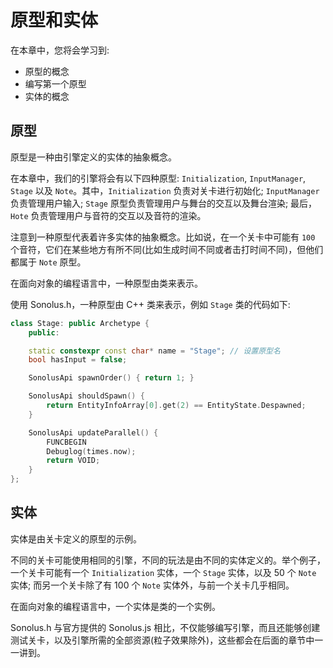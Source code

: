 # 原型和实体

在本章中，您将会学习到:

- 原型的概念
- 编写第一个原型
- 实体的概念

## 原型

原型是一种由引擎定义的实体的抽象概念。

在本章中，我们的引擎将会有以下四种原型: `Initialization`, `InputManager`, `Stage` 以及 `Note`。其中，`Initialization` 负责对关卡进行初始化; `InputManager` 负责管理用户输入; `Stage` 原型负责管理用户与舞台的交互以及舞台渲染; 最后，`Hote` 负责管理用户与音符的交互以及音符的渲染。

注意到一种原型代表着许多实体的抽象概念。比如说，在一个关卡中可能有 `100` 个音符，它们在某些地方有所不同(比如生成时间不同或者击打时间不同)，但他们都属于 `Note` 原型。

在面向对象的编程语言中，一种原型由类来表示。

使用 Sonolus.h，一种原型由 C++ 类来表示，例如 `Stage` 类的代码如下:

```cpp title='/engine/play/Stage.cpp'
class Stage: public Archetype {
    public:

    static constexpr const char* name = "Stage"; // 设置原型名
    bool hasInput = false;

    SonolusApi spawnOrder() { return 1; }

    SonolusApi shouldSpawn() { 
        return EntityInfoArray[0].get(2) == EntityState.Despawned;
    }

    SonolusApi updateParallel() {
        FUNCBEGIN
        Debuglog(times.now);
        return VOID;
    }
};
```

## 实体

实体是由关卡定义的原型的示例。

不同的关卡可能使用相同的引擎，不同的玩法是由不同的实体定义的。举个例子，一个关卡可能有一个 `Initialization` 实体，一个 `Stage` 实体，以及 50 个 `Note` 实体; 而另一个关卡除了有 100 个 `Note` 实体外，与前一个关卡几乎相同。

在面向对象的编程语言中，一个实体是类的一个实例。

Sonolus.h 与官方提供的 Sonolus.js 相比，不仅能够编写引擎，而且还能够创建测试关卡，以及引擎所需的全部资源(粒子效果除外)，这些都会在后面的章节中一一讲到。